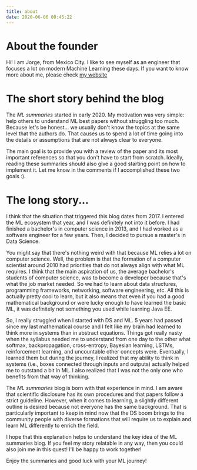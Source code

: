```yaml
---
title: about
date: 2020-06-06 00:45:22
---
```


# About the founder

Hi! I am Jorge, from Mexico City. I like to see myself as an engineer that focuses a lot on modern Machine Learning these days. If you want to know more about me, please check <a href="https://gomerudo.github.io" target="_blank">my website</a>

# The short story behind the blog

The _ML summaries_ started in early 2020. My motivation was very simple: help others to understand ML best papers without struggling too much. Because let's be honest... we usually don't know the topics at the same level that the authors do. That causes us to spend a lot of time going into the details or assumptions that are not always clear to everyone.

The main goal is to provide you with a review of the paper and its most important references so that you don't have to start from scratch. Ideally, reading these summaries should also give a good starting point on how to implement it. Let me know in the comments if I accomplished these two goals :).

# The long story...

I think that the situation that triggered this blog dates from 2017. I entered the ML ecosystem that year, and I was definitely not into it before. I had finished a bachelor's in computer science in 2013, and I had worked as a software engineer for a few years. Then, I decided to pursue a master's in Data Science.

You might say that there's nothing weird with that because ML relies a lot on computer science. Well, the problem is that the formation of a computer scientist around 2010 had priorities that do not always align with what ML requires. I think that the main aspiration of us, the average bachelor's students of computer science, was to become a developer because that's what the job market needed. So we had to learn about data structures, programming frameworks, networking, software engineering, etc. All this is actually pretty cool to learn, but it also means that even if you had a good mathematical background or were lucky enough to have learned the basic ML, it was definitely not something you used while learning Java EE.

So, I really struggled when I started with DS and ML. 5 years had passed since my last mathematical course and I felt like my brain had learned to think more in systems than in abstract equations. Things got really nasty when the syllabus needed me to understand from one day to the other what softmax, backpropagation, cross-entropy, Bayesian learning, LSTMs, reinforcement learning, and uncountable other concepts were. Eventually, I learned them but during the journey, I realized that my ability to think in systems (i.e., boxes connected through inputs and outputs) actually helped me to outstand a bit in ML. I also realized that I was not the only one who benefits from that way of thinking. 

The _ML summaries_ blog is born with that experience in mind. I am aware that scientific disclosure has its own procedures and that papers follow a strict guideline. However, when it comes to learning, a slightly different outline is desired because not everyone has the same background. That is particularly important to keep in mind now that the DS boom brings to the community people with diverse formations that will require us to explain and learn ML differently to enrich the field.

I hope that this explanation helps to understand the key idea of the ML summaries blog. If you feel my story relatable in any way, then you could also join me in this quest! I'll be happy to work together!

Enjoy the summaries and good luck with your ML journey!
